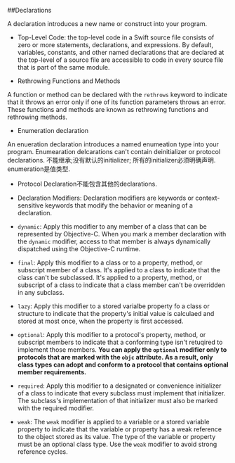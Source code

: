 ##Declarations

A declaration introduces a new name or construct into your program.

* Top-Level Code: the top-level code in a Swift source file consists of zero or more statements, declarations, and expressions. By default, variables, constants, and other named declarations that are declared at the top-level of a source file are accessible to code in every source file that is part of the same module.

* Rethrowing Functions and Methods

A function or method can be declared with the `rethrows` keyword to indicate that it throws an error only if one of its function parameters throws an error. These functions and methods are known as rethrowing functions and rethrowing methods.

* Enumeration declaration

An enueration declaration introduces a named enumeation type into your program. Enumearation delcarations can't contain deinitializer or protocol declarations. 不能继承;没有默认的initializer; 所有的initializer必须明确声明. enumeration是值类型.

* Protocol Declaration不能包含其他的declarations.

* Declaration Modifiers: Declaration modifiers are keywords or context-sensitive keywords that modify the behavior or meaning of a declaration. 
* `dynamic`: Apply this modifier to any member of a class that can be represented by Objective-C. When you mark a member declaration with the `dynamic` modifier, access to that member is always dynamically dispatched using the Objective-C runtime.
* `final`: Apply this modifier to a class or to a property, method, or subscript member of a class. It's applied to a class to indicate that the class can't be subclassed. It's applied to a property, method, or subscript of a class to indicate that a class member can't be overridden in any subclass.
* `lazy`: Apply this modifier to a stored varialbe property fo a class or structure to indicate that the property's initial value is calculaed and stored at most once, when the property is first accessed.
* `optional`: Apply this modifier to a protocol's property, method, or subscript members to indicate that a conforming type isn't retuqired to implement those members. **You can apply the `optional` modifier only to protocols that are marked with the `objc` attribute. As a result, only class types can adopt and conform to a protocol that contains optional member requirements.**
* `required`: Apply this modifier to a designated or convenience initializer of a class to indicate that every subclass must implement that initializer. The subclass's implementation of that initializer must also be marked with the required modifier.

* `weak`: The `weak` modifier is applied to a variable or a stored variable property to indicate that the variable or property has a weak reference to the object stored as its value. The type of the variable or property must be an optional class type. Use the `weak` modifier to avoid strong reference cycles. 
























